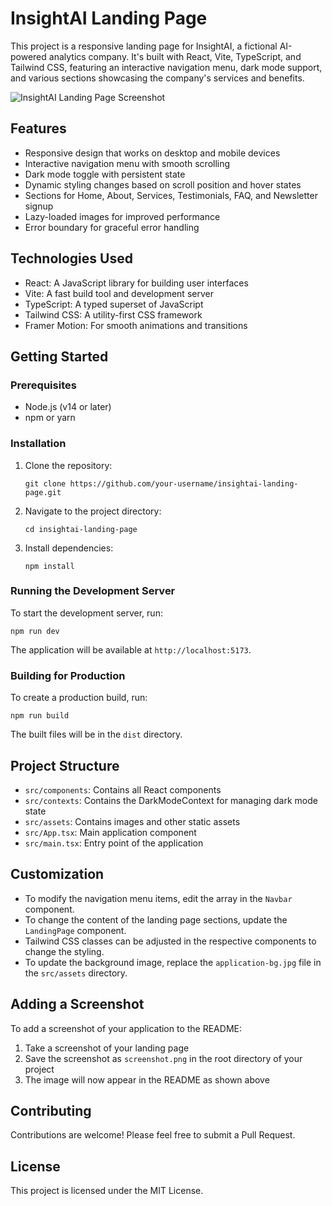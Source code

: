 # InsightAI Landing Page

This project is a responsive landing page for InsightAI, a fictional AI-powered analytics company. It's built with React, Vite, TypeScript, and Tailwind CSS, featuring an interactive navigation menu, dark mode support, and various sections showcasing the company's services and benefits.

![InsightAI Landing Page Screenshot](./screenshot.png)

## Features

- Responsive design that works on desktop and mobile devices
- Interactive navigation menu with smooth scrolling
- Dark mode toggle with persistent state
- Dynamic styling changes based on scroll position and hover states
- Sections for Home, About, Services, Testimonials, FAQ, and Newsletter signup
- Lazy-loaded images for improved performance
- Error boundary for graceful error handling

## Technologies Used

- React: A JavaScript library for building user interfaces
- Vite: A fast build tool and development server
- TypeScript: A typed superset of JavaScript
- Tailwind CSS: A utility-first CSS framework
- Framer Motion: For smooth animations and transitions

## Getting Started

### Prerequisites

- Node.js (v14 or later)
- npm or yarn

### Installation

1. Clone the repository:
   ```
   git clone https://github.com/your-username/insightai-landing-page.git
   ```

2. Navigate to the project directory:
   ```
   cd insightai-landing-page
   ```

3. Install dependencies:
   ```
   npm install
   ```

### Running the Development Server

To start the development server, run:

```
npm run dev
```

The application will be available at `http://localhost:5173`.

### Building for Production

To create a production build, run:

```
npm run build
```

The built files will be in the `dist` directory.

## Project Structure

- `src/components`: Contains all React components
- `src/contexts`: Contains the DarkModeContext for managing dark mode state
- `src/assets`: Contains images and other static assets
- `src/App.tsx`: Main application component
- `src/main.tsx`: Entry point of the application

## Customization

- To modify the navigation menu items, edit the array in the `Navbar` component.
- To change the content of the landing page sections, update the `LandingPage` component.
- Tailwind CSS classes can be adjusted in the respective components to change the styling.
- To update the background image, replace the `application-bg.jpg` file in the `src/assets` directory.

## Adding a Screenshot

To add a screenshot of your application to the README:

1. Take a screenshot of your landing page
2. Save the screenshot as `screenshot.png` in the root directory of your project
3. The image will now appear in the README as shown above

## Contributing

Contributions are welcome! Please feel free to submit a Pull Request.

## License

This project is licensed under the MIT License.

